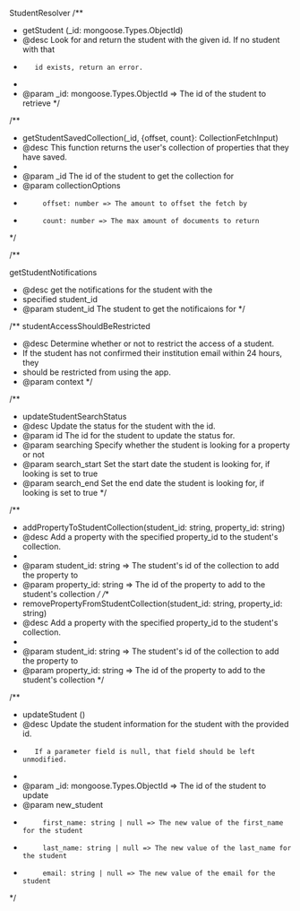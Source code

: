 StudentResolver
/**
 * getStudent (_id: mongoose.Types.ObjectId)
 * @desc Look for and return the student with the given id. If no student with that
 *        id exists, return an error.
 *
 * @param _id: mongoose.Types.ObjectId => The id of the student to retrieve
*/

/**
 * getStudentSavedCollection(_id, {offset, count}: CollectionFetchInput)
 * @desc This function returns the user's collection of properties that they have saved.
 *
 * @param _id The id of the student to get the collection for
 * @param collectionOptions
 *          offset: number => The amount to offset the fetch by
 *          count: number => The max amount of documents to return
 */


 /**

getStudentNotifications
 * @desc get the notifications for the student with the
 * specified student_id
 * @param student_id The student to get the notificaions for
 */


 /**
 studentAccessShouldBeRestricted
 * @desc Determine whether or not to restrict the access of a student.
 * If the student has not confirmed their institution email within 24 hours, they
 * should be restricted from using the app.
 * @param context
 */


 /**
 * updateStudentSearchStatus
 * @desc Update the status for the student with the id.
 * @param id The id for the student to update the status for.
 * @param searching Specify whether the student is looking for a property or not
 * @param search_start Set the start date the student is looking for, if looking is set to true
 * @param search_end Set the end date the student is looking for, if looking is set to true
 */

 /**
 * addPropertyToStudentCollection(student_id: string, property_id: string)
 * @desc Add a property with the specified property_id to the student's collection.
 *
 * @param student_id: string => The student's id of the collection to add the property to
 * @param property_id: string => The id of the property to add to the student's collection
 */
 /**
 * removePropertyFromStudentCollection(student_id: string, property_id: string)
 * @desc Add a property with the specified property_id to the student's collection.
 *
 * @param student_id: string => The student's id of the collection to add the property to
 * @param property_id: string => The id of the property to add to the student's collection
 */

 /**
 * updateStudent ()
 * @desc Update the student information for the student with the provided id.
 *        If a parameter field is null, that field should be left unmodified.
 *
 * @param _id: mongoose.Types.ObjectId => The id of the student to update
 * @param new_student
 *          first_name: string | null => The new value of the first_name for the student
 *          last_name: string | null => The new value of the last_name for the student
 *          email: string | null => The new value of the email for the student
 */
